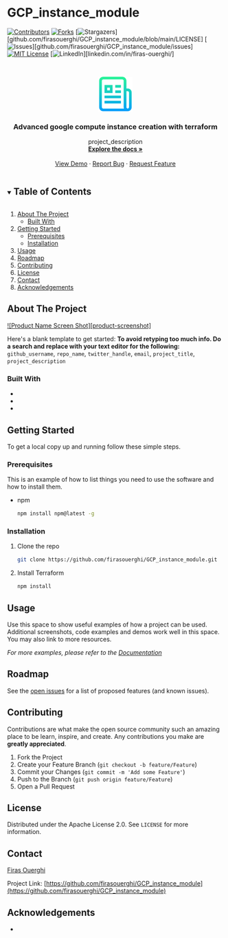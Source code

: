 # GCP_instance_module

[![Contributors][contributors-shield]][contributors-url]
[![Forks][forks-shield]][forks-url]
[![Stargazers][stars-shield]][github.com/firasouerghi/GCP_instance_module/blob/main/LICENSE]
[![Issues][issues-shield]][github.com/firasouerghi/GCP_instance_module/issues]
[![MIT License][license-shield]][license-url]
[![LinkedIn][linkedin-shield]][linkedin.com/in/firas-ouerghi/]



<!-- PROJECT LOGO -->
<br />
<p align="center">
  <a href="https://github.com/firasouerghi/GCP_instance_module">
    <img src="images/logo.png" alt="Logo" width="80" height="80">
  </a>

  <h3 align="center">Advanced google compute instance creation with terraform</h3>

  <p align="center">
    project_description
    <br />
    <a href="https://github.com/firasouerghi/GCP_instance_module"><strong>Explore the docs »</strong></a>
    <br />
    <br />
    <a href="https://github.com/firasouerghi/GCP_instance_module">View Demo</a>
    ·
    <a href="https://github.com/firasouerghi/GCP_instance_module/issues">Report Bug</a>
    ·
    <a href="https://github.com/firasouerghi/GCP_instance_module/issues">Request Feature</a>
  </p>
</p>



<!-- TABLE OF CONTENTS -->
<details open="open">
  <summary><h2 style="display: inline-block">Table of Contents</h2></summary>
  <ol>
    <li>
      <a href="#about-the-project">About The Project</a>
      <ul>
        <li><a href="#built-with">Built With</a></li>
      </ul>
    </li>
    <li>
      <a href="#getting-started">Getting Started</a>
      <ul>
        <li><a href="#prerequisites">Prerequisites</a></li>
        <li><a href="#installation">Installation</a></li>
      </ul>
    </li>
    <li><a href="#usage">Usage</a></li>
    <li><a href="#roadmap">Roadmap</a></li>
    <li><a href="#contributing">Contributing</a></li>
    <li><a href="#license">License</a></li>
    <li><a href="#contact">Contact</a></li>
    <li><a href="#acknowledgements">Acknowledgements</a></li>
  </ol>
</details>



<!-- ABOUT THE PROJECT -->
## About The Project

[![Product Name Screen Shot][product-screenshot]](https://example.com)

Here's a blank template to get started:
**To avoid retyping too much info. Do a search and replace with your text editor for the following:**
`github_username`, `repo_name`, `twitter_handle`, `email`, `project_title`, `project_description`


### Built With

* []()
* []()
* []()



<!-- GETTING STARTED -->
## Getting Started

To get a local copy up and running follow these simple steps.

### Prerequisites

This is an example of how to list things you need to use the software and how to install them.
* npm
  ```sh
  npm install npm@latest -g
  ```

### Installation

1. Clone the repo
   ```sh
   git clone https://github.com/firasouerghi/GCP_instance_module.git
   ```
2. Install Terraform
   ```sh
   npm install
   ```



<!-- USAGE EXAMPLES -->
## Usage

Use this space to show useful examples of how a project can be used. Additional screenshots, code examples and demos work well in this space. You may also link to more resources.

_For more examples, please refer to the [Documentation](https://example.com)_



<!-- ROADMAP -->
## Roadmap

See the [open issues](https://github.com/firasouerghi/GCP_instance_module/issues) for a list of proposed features (and known issues).



<!-- CONTRIBUTING -->
## Contributing

Contributions are what make the open source community such an amazing place to be learn, inspire, and create. Any contributions you make are **greatly appreciated**.

1. Fork the Project
2. Create your Feature Branch (`git checkout -b feature/Feature`)
3. Commit your Changes (`git commit -m 'Add some Feature'`)
4. Push to the Branch (`git push origin feature/Feature`)
5. Open a Pull Request



<!-- LICENSE -->
## License

Distributed under the Apache License 2.0. See `LICENSE` for more information.



<!-- CONTACT -->
## Contact

[Firas Ouerghi](mailto:ouerghifir@gmail.com) 

Project Link: [https://github.com/firasouerghi/GCP_instance_module](https://github.com/firasouerghi/GCP_instance_module)



<!-- ACKNOWLEDGEMENTS -->
## Acknowledgements

* []()





<!-- MARKDOWN LINKS & IMAGES -->
<!-- https://www.markdownguide.org/basic-syntax/#reference-style-links -->
[contributors-shield]: https://img.shields.io/github/contributors/github_username/repo.svg?style=for-the-badge
[contributors-url]: https://github.com/github_username/repo/graphs/contributors
[forks-shield]: https://img.shields.io/github/forks/github_username/repo.svg?style=for-the-badge
[forks-url]: https://github.com/github_username/repo/network/members
[stars-shield]: https://img.shields.io/github/stars/github_username/repo.svg?style=for-the-badge
[stars-url]: https://github.com/github_username/repo/stargazers
[issues-shield]: https://img.shields.io/github/issues/github_username/repo.svg?style=for-the-badge
[issues-url]: https://github.com/github_username/repo/issues
[license-shield]: https://img.shields.io/github/license/github_username/repo.svg?style=for-the-badge
[license-url]: https://github.com/github_username/repo/blob/master/LICENSE.txt
[linkedin-shield]: https://img.shields.io/badge/-LinkedIn-black.svg?style=for-the-badge&logo=linkedin&colorB=555
[linkedin-url]: https://linkedin.com/in/github_username
